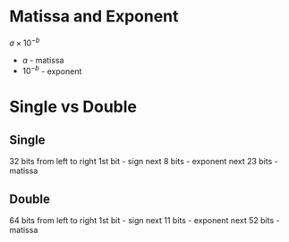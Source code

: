 # Matissa and Exponent

$a \times 10^{-b}$
- $a$ - matissa
- $10^{-b}$ - exponent


# Single vs Double



## Single 

32 bits
from left to right
1st bit           - sign
next 8 bits   - exponent
next 23 bits - matissa

## Double 
64 bits
from left to right
1st bit           - sign
next 11 bits   - exponent
next 52 bits - matissa
